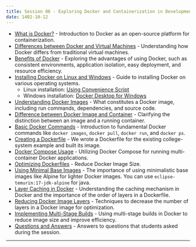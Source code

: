 ```yaml
---
title: Session 06 - Exploring Docker and Containerization in Development
date: 1402-10-12
---
```


* [What is Docker?](https://docs.docker.com/get-started/overview/) - Introduction to Docker as an open-source platform for containerization.
* [Differences between Docker and Virtual Machines](https://www.docker.com/resources/what-container/#:~:text=Comparing%20Containers%20and%20Virtual%20Machines) - Understanding how Docker differs from traditional virtual machines.
* [Benefits of Docker](https://dzone.com/articles/top-10-benefits-of-using-docker) - Exploring the advantages of using Docker, such as consistent environments, application isolation, easy deployment, and resource efficiency.
* [Installing Docker on Linux and Windows](https://docs.docker.com/engine/install/) - Guide to installing Docker on various operating systems.
  - Linux installation: [Using Convenience Script](https://docs.docker.com/engine/install/ubuntu/#install-using-the-convenience-script#:~:text=get.docker.com)
  - Windows installation: [Docker Desktop for Windows](https://docs.docker.com/desktop/install/windows-install/)
* [Understanding Docker Images](https://docs.docker.com/get-started/overview/#images) - What constitutes a Docker image, including run commands, dependencies, and source code.
* [Difference between Docker Image and Container](https://www.geeksforgeeks.org/difference-between-docker-image-and-container/) - Clarifying the distinction between an image and a running container.
* [Basic Docker Commands](https://docs.docker.com/get-started/docker_cheatsheet.pdf) - Introduction to fundamental Docker commands like `docker images`, `docker pull`, `docker run`, and `docker ps`.
* [Creating a Dockerfile](https://docs.docker.com/language/java/build-images/) - We wrote a Dockerfile for the existing college-system example and built its image.
* [Docker Compose Usage](https://docs.docker.com/compose/) - Utilizing Docker Compose for running multi-container Docker applications.
* [Optimizing Dockerfiles](https://devopscube.com/reduce-docker-image-size/) - Reduce Docker Image Size.
* [Using Minimal Base Images](https://cloud.google.com/blog/products/containers-kubernetes/kubernetes-best-practices-how-and-why-to-build-small-container-images) - The importance of using minimalistic base images like Alpine for lighter Docker images. You can use `eclipse-temurin:17-jdk-alpine` for java.
* [Layer Caching in Docker](https://docs.docker.com/build/cache/) - Understanding the caching mechanism in Docker and the importance of the order of layers in a Dockerfile.
* [Reducing Docker Image Layers](https://emmer.dev/blog/reducing-docker-layers/) - Techniques to decrease the number of layers in a Docker image for optimization.
* [Implementing Multi-Stage Builds](https://docs.docker.com/develop/develop-images/multistage-build/) - Using multi-stage builds in Docker to reduce image size and improve efficiency.
* [Questions and Answers](pages/docker-qa) - Answers to questions that students asked during the session.


---

